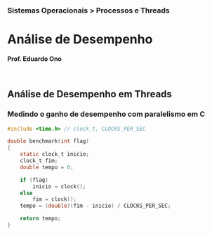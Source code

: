 ### Sistemas Operacionais > Processos e Threads

# Análise de Desempenho

__Prof. Eduardo Ono__

&nbsp;

## Análise de Desempenho em Threads

### Medindo o ganho de desempenho com paralelismo em C

```c
#include <time.h> // clock_t, CLOCKS_PER_SEC

double benchmark(int flag)
{
    static clock_t inicio;
    clock_t fim;
    double tempo = 0;

    if (flag)
        inicio = clock();
    else
        fim = clock();
    tempo = (double)(fim - inicio) / CLOCKS_PER_SEC;

    return tempo;
}
```

&nbsp;
